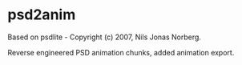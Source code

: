 psd2anim
========

Based on psdlite - Copyright (c) 2007, Nils Jonas Norberg.

Reverse engineered PSD animation chunks, added animation export.
